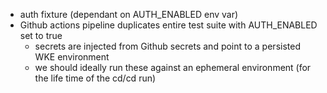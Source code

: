 - auth fixture (dependant on AUTH_ENABLED env var)
- Github actions pipeline duplicates entire test suite with AUTH_ENABLED set to true
  - secrets are injected from Github secrets and point to a persisted WKE environment
  - we should ideally run these against an ephemeral environment (for the life time of the cd/cd run)
